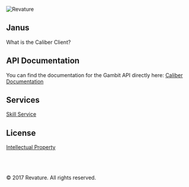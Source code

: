 ![Revature](https://github.com/pjw6193/caliber/blob/master/images/rev-brand.png)
## Janus

What is the Caliber Client?



## API Documentation 

You can find the documentation for the Gambit API directly here: [Caliber Documentation](https://github.com/revaturelabs/janus-webapp/wiki/caluber/About)

## Services

[Skill Service](https://github.com/revaturelabs/janus-webapp/wiki/gambit-client/skill)



## License

[Intellectual Property](https://github.com/revaturelabs/janus-webapp/wiki/Intellectual-Property)

<br/><br/><br/>
&copy; 2017 Revature. All rights reserved.
